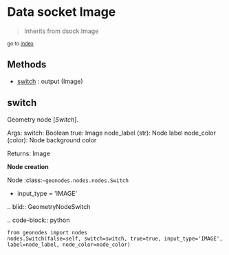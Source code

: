 
# Data socket Image

> Inherits from dsock.Image
  
<sub>go to [index](/docs/index.md)</sub>



## Methods

- [switch](#switch) : output (Image)

## switch

Geometry node [*Switch*].


  Args:
    switch: Boolean
    true: Image
    node_label (str): Node label
    node_color (color): Node background color
    
  Returns:
    Image
    
  **Node creation**
  
  Node :class:`~geonodes.nodes.nodes.Switch`
  
  - input_type = 'IMAGE'
    
  .. blid:: GeometryNodeSwitch
  
  .. code-block:: python
  
    from geonodes import nodes
    nodes.Switch(false=self, switch=switch, true=true, input_type='IMAGE', label=node_label, node_color=node_color)
    
